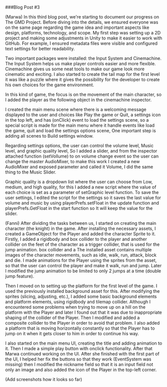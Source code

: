 ###Blog Post #3

(Marwa)
In this third blog post, we're starting to document our progress on The GMD Project. Before diving into the details, we ensured everyone was on the same page regarding the game idea and important aspects like design, platforms, technology, and scope.
My first step was setting up a 2D project and making some adjustments in Unity to make it easier to work with GitHub. For example, I ensured metadata files were visible and configured text settings for better readability.

Two important packages were installed: the Input System and Cinemachine. The Input System helps us make player controls easier and more flexible. Cinemachine gives us some neat tools to make our game look more cinematic and exciting.
I also started to create the tail map for the first level it was like a puzzle where it gives the possibility for the developer to create his own choices for the game environment.

In this kind of game, the focus is on the movement of the main character,  so I added the player as the following object in the cinemachine inspector.

I created the main menu scene where there is a welcoming message displayed to the user and choices like Play the game or Quit, a settings icon in the top left, and has (onClick) event to load the settings scene, so a special script is made for the main menu where it handle events like load the game, quit and load the settings options scene, One important step is adding all scenes to Build settings window.

Regarding settings options, the user can control the volume level, Music level, and graphic quality level, So I added a slider, and from the inspector attached function (setVollume) to on volume change event so the user can change the master AudioMixer, to make this work I created a new AudioMixer and exposed parameter and called it Volume, I did the same thing to the Music Slider.

Graphic quality is a dropdown list where the user can choose from Low, medium, and high quality, for this I added a new script where the value of each choice is set as a parameter of setGraphic level function.
To save the user settings, I edited the script for the settings so it saves the last value for volume and music by using playerPrefs.setFloat in the update function and playerPrefs.GetFloat in the start function so It will keep the value for the slider.


(Fanni)
After dividing the tasks between us, I started on creating the main character (the knight) in the game. After installing the necessary assets, I created a GameObject for the Player and added the character Sprite to it. Firstly, I added a rigidbody and box collider to the player and another collider on the feet of the character as a trigger collider, that is used for the jump animation.
box collider and a The installed asset contains multiple images of the character movements, such as idle, walk, run, attack, block and die. I made animations for the Player using the sprites from the asset, so that the user can control the player and make it walk, run and jump. Later I modified the jump animation to be limited to only 2 jumps at a time (double jump feature).

Then I moved on to setting up the platform for the first level of the game. I used the previously installed background asset for this. After modifying the sprites (slicing, adjusting, etc.), I added some basic background elements and platform elements, using rigidbody and tilemap collider. Although I encountered some problems when trying to move up on a hill on the platform with the Player and later I found out that it was due to inappropriate shaping of the collider of the Player. Then I modified and added a composite collider to the Player in order to avoid that problem. I also added a platform that is moving horizontally constantly so that the Player has to jump on it when it gets closer to him in order to continue his way.

I also started on the main menu UI, creating the title and adding animation to it. Then I made a simple play button with onclick functionality. After that Marwa continued working on the UI. After she finished with the first part of the UI, I helped her fix the buttons so that they work (EventSystem was missing) then I modified the nickname field so that it is an input field not only an image and also added the icon of the Player in the top-left corner. 

(Add screenshots how it looks so far)




